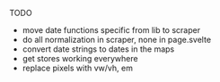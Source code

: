 TODO
- move date functions specific from lib to scraper 
- do all normalization in scraper, none in page.svelte
- convert date strings to dates in the maps
- get stores working everywhere
- replace pixels with vw/vh, em